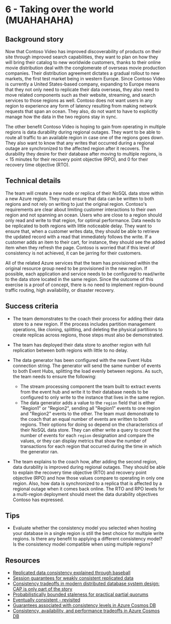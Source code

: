 # 6 - Taking over the world (MUAHAHAHA)

## Background story

Now that Contoso Video has improved discoverability of products on their site through improved search capabilities, they want to plan on how they will bring their catalog to new worldwide customers, thanks to their online movie distribution deal with the conglomerate of overseas movie production companies. Their distribution agreement dictates a gradual rollout to new markets, the first test market being in western Europe. Since Contoso Video is currently a United States-based company, expanding to Europe means that they not only need to replicate their data overseas, they also need to move related components such as their website, streaming, and search services to those regions as well. Contoso does not want users in any region to experience any form of latency resulting from making network requests that span an ocean. They also, do not want to have to explicitly manage how the data in the two regions stay in sync.

The other benefit Contoso Video is hoping to gain from operating in multiple regions is data durability during regional outages. They want to be able to route all traffic to an available region in case one of the regions goes down. They also want to know that any writes that occurred during a regional outage are synchronized to the affected region after it recovers. The durability they desire for their database after moving to multiple regions, is < 15 minutes for their recovery point objective (RPO), and 0 for their recovery time objective (RTO).

## Technical details

The team will create a new node or replica of their NoSQL data store within a new Azure region. They must ensure that data can be written to both regions and not rely on writing to just the original region. Contoso's requirements are clear about limiting customer interactions to their own region and not spanning an ocean. Users who are close to a region should only read and write to that region, for optimal performance. Data needs to be replicated to both regions with little noticeable delay. They want to ensure that, when a customer writes data, they should be able to retrieve the updated record with a read that immediately follows the write. If a customer adds an item to their cart, for instance, they should see the added item when they refresh the page. Contoso is worried that if this level of consistency is not achieved, it can be jarring for their customers.

All of the related Azure services that the team has provisioned within the original resource group need to be provisioned in the new region. If possible, each application and service needs to be configured to read/write to the data store located in the same region. Since the outcome of this exercise is a proof of concept, there is no need to implement region-bound traffic routing, high availability, or disaster recovery.

## Success criteria

- The team demonstrates to the coach their process for adding their data store to a new region. If the process includes partition management operations, like cloning, splitting, and deleting the physical partitions to create replicas across regions, those steps must also be demonstrated.
- The team has deployed their data store to another region with full replication between both regions with little to no delay.
- The data generator has been configured with the new Event Hubs connection string. The generator will send the same number of events to both Event Hubs, splitting the load evenly between regions. As such, the team needs to ensure the following:

    - The stream processing component the team built to extract events from the event hub and write it to their database needs to be configured to only write to the instance that lives in the same region.
    - The data generator adds a value to the `region` field that is either "Region1" or "Region2", sending all "Region1" events to one region and "Region2" events to the other. The team must demonstrate to the coach that an equal number of events are written to both regions. Their options for doing so depend on the characteristics of their NoSQL data store. They can either write a query to count the number of events for each `region` designation and compare the values, or they can display metrics that show the number of transactions for each region that occurred during the time in which the generator ran.

- The team explains to the coach how, after adding the second region, data durability is improved during regional outages. They should be able to explain the recovery time objective (RTO) and recovery point objective (RPO) and how those values compare to operating in only one region. Also, how data is synchronized to a replica that is affected by a regional outage when it comes back online. The RTO and RPO levels for a multi-region deployment should meet the data durability objectives Contoso has expressed.

## Tips

- Evaluate whether the consistency model you selected when hosting your database in a single region is still the best choice for multiple write regions. Is there any benefit to applying a different consistency model? Is the consistency model compatible when using multiple regions?

## Resources

- [Replicated data consistency explained through baseball](https://www.microsoft.com/research/publication/replicated-data-consistency-explained-through-baseball/?from=http%3A%2F%2Fresearch.microsoft.com%2Fpubs%2F157411%2Fconsistencyandbaseballreport.pdf)
- [Session guarantees for weakly consistent replicated data](https://dl.acm.org/citation.cfm?id=383631)
- [Consistency tradeoffs in modern distributed database system design: CAP is only part of the story](https://www.computer.org/csdl/magazine/co/2012/02/mco2012020037/13rRUxjyX7k)
- [Probabilistically bounded staleness for practical partial quorums](https://vldb.org/pvldb/vol5/p776_peterbailis_vldb2012.pdf)
- [Eventually consistent - revisited](https://www.allthingsdistributed.com/2008/12/eventually_consistent.html)
- [Guarantees associated with consistency levels in Azure Cosmos DB](https://docs.microsoft.com/azure/cosmos-db/consistency-levels#guarantees-associated-with-consistency-levels)
- [Consistency, availability, and performance tradeoffs in Azure Cosmos DB](https://docs.microsoft.com/azure/cosmos-db/consistency-levels-tradeoffs)

